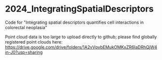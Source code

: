 # 2024_IntegratingSpatialDescriptors
Code for "Integrating spatial descriptors quantifies cell interactions in colorectal neoplasia"

Point cloud data is too large to upload directly to github; please find globally registered point clouds here: https://drive.google.com/drive/folders/1A2vVpvbEMukOMKxZR6IaDRhQjW4in-J0?usp=sharing

